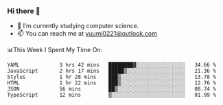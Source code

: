 ### Hi there 👋

- 📕 I’m currently studying computer science.
- 📫 You can reach me at yuumi0221@outlook.com


📊This Week I Spent My Time On:
<!--START_SECTION:waka-->

```text
YAML             3 hrs 42 mins   ████████▓░░░░░░░░░░░░░░░░   34.66 %
JavaScript       2 hrs 17 mins   █████▒░░░░░░░░░░░░░░░░░░░   21.36 %
Stylus           1 hr 28 mins    ███▒░░░░░░░░░░░░░░░░░░░░░   13.78 %
HTML             1 hr 22 mins    ███▒░░░░░░░░░░░░░░░░░░░░░   12.76 %
JSON             56 mins         ██▒░░░░░░░░░░░░░░░░░░░░░░   08.74 %
TypeScript       12 mins         ▒░░░░░░░░░░░░░░░░░░░░░░░░   01.99 %
```

<!--END_SECTION:waka-->

<!--
**Yuumi0221/Yuumi0221** is a ✨ _special_ ✨ repository because its `README.md` (this file) appears on your GitHub profile.

Here are some ideas to get you started:

- 🔭 I’m currently working on ...
- 🌱 I’m currently learning ...
- 👯 I’m looking to collaborate on ...
- 🤔 I’m looking for help with ...
- 💬 Ask me about ...
- 📫 How to reach me: ...
- 😄 Pronouns: ...
- ⚡ Fun fact: ...
-->
